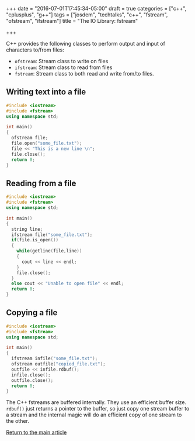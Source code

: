 +++
date = "2016-07-01T17:45:34-05:00"
draft = true
categories = ["c++", "cplusplus", "g++"]
tags = ["josdem", "techtalks", "c++", "fstream", "ofstream", "ifstream"]
title = "The IO Library: fstream"

+++

C++ provides the following classes to perform output and input of characters to/from files:

* `ofstream`: Stream class to write on files
* `ifstream`: Stream class to read from files
* `fstream`: Stream class to both read and write from/to files.

## Writing text into a file

```c++
#include <iostream>
#include <fstream>
using namespace std;

int main()
{
  ofstream file;
  file.open("some_file.txt");
  file << "This is a new line \n";
  file.close();
  return 0;
}
```

## Reading from a file

```c++
#include <iostream>
#include <fstream>
using namespace std;

int main()
{
  string line;
  ifstream file("some_file.txt");
  if(file.is_open())
  {
    while(getline(file,line))
    {
      cout << line << endl;
    }
    file.close();
  }
  else cout << "Unable to open file" << endl;
  return 0;
}
```

## Copying a file

```c++
#include <iostream>
#include <fstream>
using namespace std;

int main()
{
  ifstream infile("some_file.txt");
  ofstream outfile("copied_file.txt");
  outfile << infile.rdbuf();
  infile.close();
  outfile.close();
  return 0;
}
```

The C++ fstreams are buffered internally. They use an efficient buffer size. `rdbuf()` just returns a pointer to the buffer, so just copy one stream buffer to a stream and the internal magic will do an efficient copy of one stream to the other.


[Return to the main article](/techtalk/c++)
